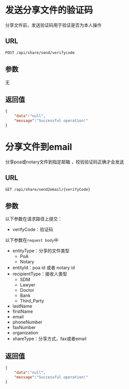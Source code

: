 # 发送分享文件的验证码

分享文件前，发送验证码用于验证是否为本人操作

## URL

```http
POST /api/share/send/verifycode
```

## 参数

无

## 返回值

```json
{
    "data":"null",
    "message":"Successful operation!"
}
```

# 分享文件到email

分享poa或notary文件到指定邮箱 ，校验验证码正确才会发送

## URL

```http
GET /api/share/send2email/{verifyCode}
```

## 参数

以下参数在请求路径上提交：

- verifyCode：验证码

以下参数在`request body`中

- entityType：分享的文件类型
  - PoA
  - Notary
- entityId：poa id 或者 notary id
- recipientType：接收人类型
  - SDM
  - Lawyer
  - Doctor
  - Bank
  - Third_Party
- lastName
- firstName
- email
- phoneNumber
- faxNumber
- organization
- shareType：分享方式，fax或者email

## 返回值

```json
{
    "data":"null",
    "message":"Successful operation!"
}
```

